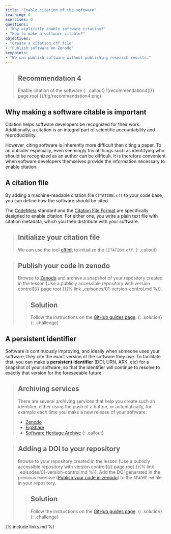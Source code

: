 ```yaml
---
title: "Enable citation of the software"
teaching: 0
exercises: 0
questions:
- "Why explicitly enable software citation?"
- "How to make a software citable?"
objectives:
- "Create a citation.cff file"
- "Publish software on Zenodo"
keypoints:
- "We can publish software without publishing research results."
---
```


> ## Recommendation 4
>
> Enable citation of the software
{: .callout}
![recommendation4]({{ page.root }}/fig/recommendation4.png)

## Why making a software citable is important

Citation helps software developers be recognized for their work.
Additionally, a citation is an integral part of scientific accountability and reproducibility.

However, citing software is inherently more difficult than citing a paper.
To an outsider especially, even seemingly trivial things such as identifying
who should be recognized as an author can be difficult. It is therefore convenient
when software developers themselves provide the information necessary to enable citation.

## A citation file

By adding a machine-readable citation file ``CITATION.cff`` to your code base,
you can define how the software should be cited.

The [CodeMeta](https://codemeta.github.io/) standard and the
[Citation File Format](https://citation-file-format.github.io/) are specifically
designed to enable citation. For either one, you write a plain text file with
citation metadata, which you then distribute with your software.

> ## Initialize your citation file
>
> We can use the tool [cffinit](https://citation-file-format.github.io/cff-initializer-javascript/)
> to initialize the ``CITATION.cff``.
{: .callout}

> ## Publish your code in zenodo
>
> Browse to [Zenodo](https://sandbox.zenodo.org/) and archive a snapshot of
> your repository created in the lesson
> [Use a publicly accessible repository with version control]({{ page.root }}{% link _episodes/01-version-control.md %}).
>
> > ## Solution
> >
> > Follow the instructions
> > on the [GitHub guides page](https://guides.github.com/activities/citable-code/#repository).
> {: .solution}
{: .challenge}

## A persistent identifier

Software is continuously improving, and ideally when someone uses your software,
they cite the exact version of the software they use. To facilitate that,
you can make a **persistent identifier** (DOI, URN, ARK, etc) for a snapshot of
your software, so that the identifier will continue to resolve to exactly
that version for the foreseeable future.

> ## Archiving services
>
> There are several archiving services that help you create such an identifier,
> either using the push of a button, or automatically, for example each time
> you make a new release of your software:
>
> - [Zenodo](https://zenodo.org/)
> - [FigShare](https://figshare.com/)
> - [Software Heritage Archive](https://softwareheritage.org/)
{: .callout}

> ## Adding a DOI to your repository
>
> Browse to your repository created in the lesson
> [Use a publicly accessible repository with version control]({{ page.root }}{% link _episodes/01-version-control.md %}).
> Add the DOI generated in the previous exercise
> ([Publish your code in zenodo](#publish-your-code-in-zenodo))
> to the ``README.md`` file in your repository.
>
> > ## Solution
> >
> > Follow the instructions
> > on the [GitHub guides page](https://guides.github.com/activities/citable-code/#finishing).
> {: .solution}
{: .challenge}

{% include links.md %}
